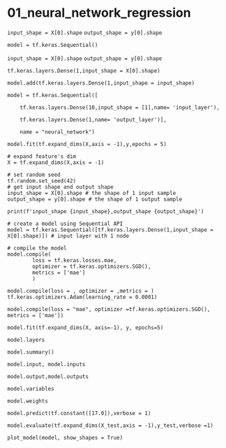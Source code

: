 # 01_neural_network_regression

`input_shape = X[0].shape` `output_shape = y[0].shape`

`model = tf.keras.Sequential()`

`input_shape = X[0].shape` `output_shape = y[0].shape`

`tf.keras.layers.Dense(1,input_shape = X[0].shape)`

`model.add(tf.keras.layers.Dense(1,input_shape = input_shape)`

    model = tf.keras.Sequential([
    
        tf.keras.layers.Dense(10,input_shape = [1],name= 'input_layer'),

        tf.keras.layers.Dense(1,name= 'output_layer')],
                              
        name = "neural_network")
        
        
`model.fit(tf.expand_dims(X,axis = -1),y,epochs = 5)`
    
    # expand feature's dim
    X = tf.expand_dims(X,axis = -1)

    # set random seed
    tf.random.set_seed(42)
    # get input shape and output shape
    input_shape = X[0].shape # the shape of 1 input sample
    output_shape = y[0].shape # the shape of 1 output sample

    print(f'input_shape {input_shape},output_shape {output_shape}')

    # create a model using Sequential API
    model = tf.keras.Sequential([tf.keras.layers.Dense(1,input_shape = X[0].shape)]) # input layer with 1 node

    # compile the model
    model.compile(
            loss = tf.keras.losses.mae,
            optimizer = tf.keras.optimizers.SGD(),
            metrics = ['mae']
            )

`model.compile(loss = , optimizer = ,metrics = )` `tf.keras.optimizers.Adam(learning_rate = 0.0001)`

`model.compile(loss = "mae", optimizer =tf.keras.optimizers.SGD(), metrics = ['mae'])`

`model.fit(tf.expand_dims(X, axis=-1), y, epochs=5)`

`model.layers`

`model.summary()`

`model.input, model.inputs`

`model.output,model.outputs`

`model.variables`

`model.weights`

`model.predict(tf.constant([17.0]),verbose = 1)`

`model.evaluate(tf.expand_dims(X_test,axis = -1),y_test,verbose =1)`

`plot_model(model, show_shapes = True)`
